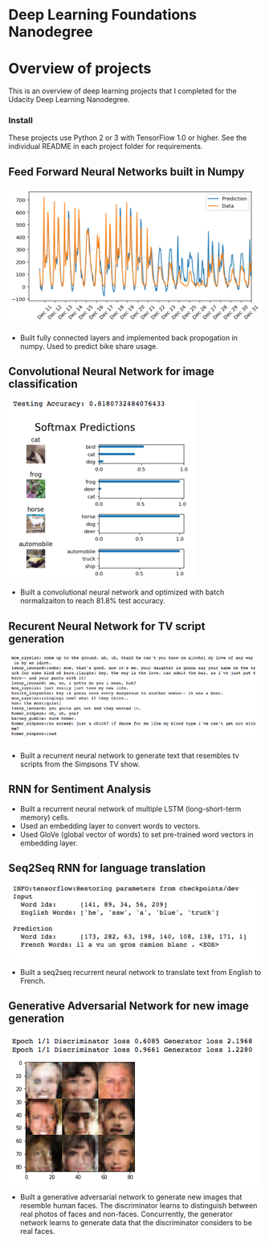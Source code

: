 # Deep Learning Foundations Nanodegree
# Overview of projects

This is an overview of deep learning projects that I completed for the Udacity Deep Learning Nanodegree.

[//]: # (Image References)

[img_nn]: ./neural_net_numpy/img_nn.png "feed forward net"
[img_cnn]: ./cnn_images/img_cnn.png "cnn"
[img_rnn_tv]: ./rnn_tv_scripts/img_rnn_tv.png "rnn tv"
[img_rnn_translate]: ./rnn_seq2seq_translation/img_rnn_translate.png "translation"

[img_gan]: ./gan_faces/img_gan.png "gan faces"

### Install
These projects use Python 2 or 3 with TensorFlow 1.0 or higher.  See the individual README in each project folder for requirements.

## Feed Forward Neural Networks built in Numpy

![feed forward][img_nn]

- Built fully connected layers and implemented back propogation in numpy.  Used to predict bike share usage.

## Convolutional Neural Network for image classification

![cnn][img_cnn]

- Built a convolutional neural network and optimized with batch normalizaiton to reach 81.8% test accuracy.



## Recurent Neural Network for TV script generation

![rnn tv scripts][img_rnn_tv]

- Built a recurrent neural network to generate text that resembles tv scripts from the Simpsons TV show.

## RNN for Sentiment Analysis
- Built a recurrent neural network of multiple LSTM (long-short-term memory) cells.
- Used an embedding layer to convert words to vectors.
- Used GloVe (global vector of words) to set pre-trained word vectors in embedding layer.

## Seq2Seq RNN for language translation

![rnn translation][img_rnn_translate]
- Built a seq2seq recurrent neural network to translate text from English to French.

## Generative Adversarial Network for new image generation

![gan faces][img_gan]

- Built a generative adversarial network to generate new images that resemble human faces.  The discriminator learns to distinguish between real photos of faces and non-faces.  Concurrently, the generator network learns to generate data that the discriminator considers to be real faces.
